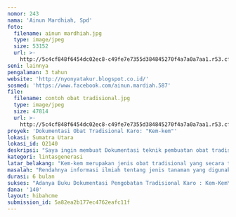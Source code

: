 ```yaml
---
nomor: 243
nama: 'Ainun Mardhiah, Spd'
foto:
  filename: ainun mardhiah.jpg
  type: image/jpeg
  size: 53152
  url: >-
    http://5c4cf848f6454dc02ec8-c49fe7e7355d384845270f4a7a0a7aa1.r53.cf2.rackcdn.com/179f6951-cbca-4759-b105-366f74c5aadf/ainun%20mardhiah.jpg
seni: lainnya
pengalaman: 3 tahun
website: 'http://nyonyatakur.blogspot.co.id/'
sosmed: 'https://www.facebook.com/ainun.mardiah.587'
file:
  filename: contoh obat tradisional.jpg
  type: image/jpeg
  size: 47814
  url: >-
    http://5c4cf848f6454dc02ec8-c49fe7e7355d384845270f4a7a0a7aa1.r53.cf2.rackcdn.com/07d22169-f093-460f-92d5-2562066cada3/contoh%20obat%20tradisional.jpg
proyek: 'Dokumentasi Obat Tradisional Karo: "Kem-kem"'
lokasi: Sumatra Utara
lokasi_id: Q2140
deskripsi: "Saya ingin membuat Dokumentasi teknik pembuatan obat tradisioan Karo:  \"Kem-kem\". \r\nSaya akan melakukan kunjungan dan wawancara kepada para pembuat obat tersebut . \r\nMendata Tanaman apa saja yang digunakan, Komposisi dan teknik membuatnya. \r\nMelakukan kunjungan dan wawancara mendalam  kepada para ahli pengobatan Karo.\r\nMendokumentasikan proses pembuatan obat.\r\nMengumpulkan informasi khasiat obat dari sudut pandang penggunanya. \r\n "
kategori: lintasgenerasi
latar_belakang: "Kem-kem merupakan jenis obat tradisional yang secara turun temurun di gunakan oleh masyarakat Sumatera Utara, berasal dari tanah Karo.\r\nKem-kem biasanya di gunakan oleh masyarakat Sumatera Utara untuk obat demam, patah tulang dan yang lainnya. . Banyak jenis tanaman lokal yang digunakan untuk membuatobat ini, serta banyak juga jenis pengolahannya. Setiap keluarga yang memiliki kemampuan pengobatan Kem kem memiliki ciri khas nya tersendiri. Sayangnya, teknik Pembuatan bahan Obat tradisional  ini tidak memiliki dokumentasi yang baik. Cenderung di teruskan secara turun menurun dan menjadi rahasia keluarga. \r\nAkibatnya pengobatan ini menjadi tidak berkembang dengan baik, dan dikelola secara tradisional saja. Jika tidak dilestarikan, jenis pengobatan ini cenderung akan punah. \r\nSaya berkeinginan untuk melestarikan resep pengobatan tradisional ini agar tetap dapat dimiliki untuk masa depan."
masalah: "Rendahnya informasi ilmiah tentang jenis tanaman yang digunakan pengobatan tradisional \"Kem-kem \r\nData Jenis tanaman yang digunakan sebagai bahan obat-obatan. \r\nKomposisi dan proses pembuatan obatnya. \r\nPublikasi tentang jenis pengobatan tradisional Karo : \"kem-kem\""
durasi: 6 bulan
sukses: "Adanya Buku Dokumentasi Pengobatan Tradisional Karo : Kem-Kem\r\nAdanya Video proses pembuatan obat tradisional Karo di unggah di Youtobe\r\nAdanya situs website tentang Pengobatan tradisional karo\r\n"
dana: '140'
layout: hibahcme
submission_id: 5a82ea2b177ec4762eafc11f
---
```

